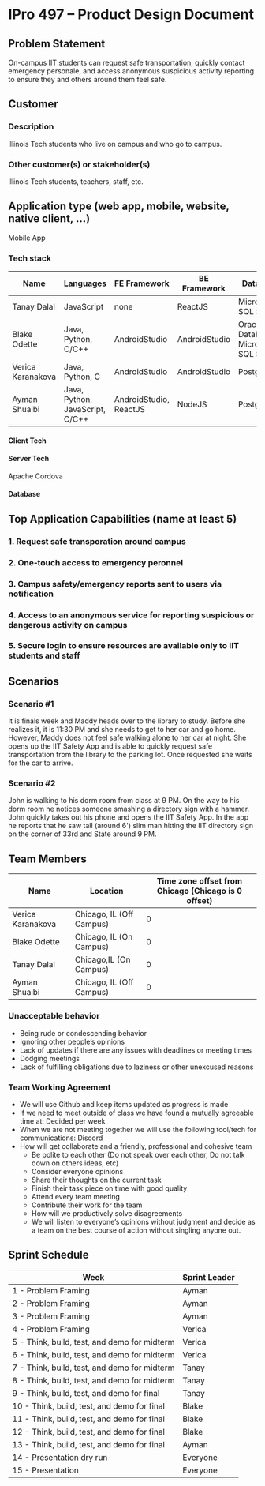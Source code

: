 
# IPro 497 – Product Design Document

## Problem Statement

On-campus IIT students can request safe transportation, quickly contact emergency personale, and access anonymous suspicious activity reporting to ensure they and others around them feel safe.

## Customer

### Description
Illinois Tech students who live on campus and who go to campus.

### Other customer(s) or stakeholder(s)
Illinois Tech students, teachers, staff, etc. 
 
## Application type (web app, mobile, website, native client, …)
Mobile App

### Tech stack

| **Name** | **Languages** | **FE Framework** | **BE Framework** | **Database** |
| --- | --- | --- | --- | --- |
| Tanay Dalal | JavaScript | none |  ReactJS |  Microsoft SQL Server  |
| Blake Odette | Java, Python, C/C++ | AndroidStudio | AndroidStudio | Oracle Database, Microsoft SQL Server |
| Verica Karanakova | Java, Python, C | AndroidStudio | AndroidStudio | PostgreSQL |
| Ayman Shuaibi | Java, Python, JavaScript, C/C++ | AndroidStudio, ReactJS | NodeJS | PostgreSQL |

#### Client Tech 



#### Server Tech

Apache Cordova

#### Database



## Top Application Capabilities (name at least 5)

### 1. Request safe transporation around campus

### 2. One-touch access to emergency peronnel

### 3. Campus safety/emergency reports sent to users via notification 

### 4. Access to an anonymous service for reporting suspicious or dangerous activity on campus

### 5. Secure login to ensure resources are available only to IIT students and staff


## Scenarios

### Scenario #1
It is finals week and Maddy heads over to the library to study.  Before she realizes it, it is 11:30 PM and she needs to get to her car and go home.  However, Maddy does not feel safe walking alone to her car at night.  She opens up the IIT Safety App and is able to quickly request safe transportation from the library to the parking lot.  Once requested she waits for the car to arrive.

### Scenario #2
John is walking to his dorm room from class at 9 PM.  On the way to his dorm room he notices someone smashing a directory sign with a hammer.  John quickly takes out his phone and opens the IIT Safety App.  In the app he reports that he saw tall (around 6') slim man hitting the IIT directory sign on the corner of 33rd and State around 9 PM. 


## Team Members
| **Name** | **Location** | **Time zone offset from Chicago (Chicago is 0 offset)** |
| --- | --- | --- |
| Verica Karanakova | Chicago, IL (Off Campus) | 0 |
| Blake Odette | Chicago, IL (On Campus) | 0 |	
| Tanay Dalal | Chicago,IL (On Campus)  | 0 |	
| Ayman Shuaibi | Chicago, IL (Off Campus) | 0 |		
		
### Unacceptable behavior
- Being rude or condescending behavior
- Ignoring other people’s opinions
- Lack of updates if there are any issues with deadlines or meeting times
- Dodging meetings
- Lack of fulfilling obligations due to laziness or other unexcused reasons 

### Team Working Agreement
- We will use Github and keep items updated as progress is made
- If we need to meet outside of class we have found a mutually agreeable time at: Decided per week
- When we are not meeting together we will use the following tool/tech for communications: Discord
- How will get collaborate and a friendly, professional and cohesive team
  - Be polite to each other (Do not speak over each other, Do not talk down on others ideas, etc)
  - Consider everyone opinions
  - Share their thoughts on the current task
  - Finish their task piece on time with good quality
  - Attend every team meeting
  - Contribute their work for the team
  - How will we productively solve disagreements
  - We will listen to everyone’s opinions without judgment and decide as a team on the best course of action without singling anyone out.

## Sprint Schedule

| Week | Sprint Leader |
| --------  | ------------------- |
| 1 - Problem Framing                                 | Ayman |
| 2 - Problem Framing                                 | Ayman |
| 3 - Problem Framing                                 | Ayman |
| 4 - Problem Framing                                 | Verica |
| 5 - Think, build, test, and demo for midterm        | Verica |
| 6 - Think, build, test, and demo for midterm        | Verica |
| 7 - Think, build, test, and demo for midterm        | Tanay |
| 8 - Think, build, test, and demo for midterm        | Tanay |
| 9 - Think, build, test, and demo for final          | Tanay |
| 10 - Think, build, test, and demo for final	      | Blake |
| 11 - Think, build, test, and demo for final         | Blake |
| 12 - Think, build, test, and demo for final         | Blake |
| 13 - Think, build, test, and demo for final         | Ayman |
| 14 - Presentation dry run                           | Everyone |
| 15 - Presentation                                   | Everyone |
